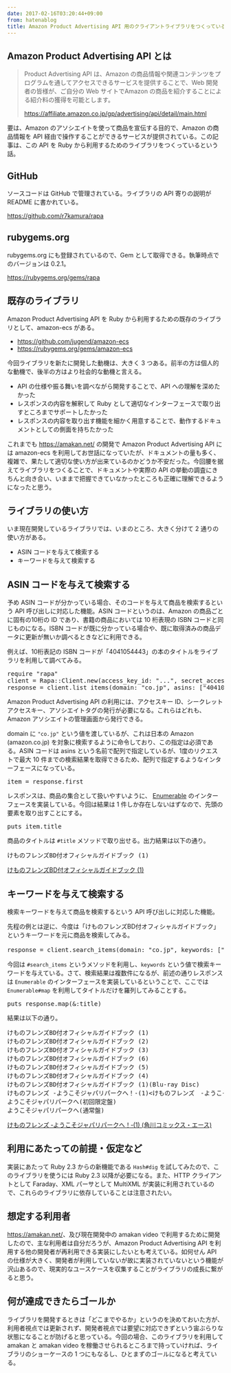 ```yaml
---
date: 2017-02-16T03:20:44+09:00
from: hatenablog
title: Amazon Product Advertising API 用のクライアントライブラリをつくっている
---
```


<h2>Amazon Product Advertising API とは</h2>

<blockquote>
<p>Product Advertising API は、Amazon の商品情報や関連コンテンツをプログラムを通してアクセスできるサービスを提供することで、Web 開発者の皆様が、ご自分の Web サイトでAmazon の商品を紹介することによる紹介料の獲得を可能とします。</p>

<p><a href="https://affiliate.amazon.co.jp/gp/advertising/api/detail/main.html">https://affiliate.amazon.co.jp/gp/advertising/api/detail/main.html</a></p>
</blockquote>

<p>要は、Amazon のアソシエイトを使って商品を宣伝する目的で、Amazon の商品情報を API 経由で操作することができるサービスが提供されている。この記事は、この API を Ruby から利用するためのライブラリをつくっているという話。</p>

<h2>GitHub</h2>

<p>ソースコードは GitHub で管理されている。ライブラリの API 寄りの説明が README に書かれている。</p>

<p><a href="https://github.com/r7kamura/rapa">https://github.com/r7kamura/rapa</a></p>

<h2>rubygems.org</h2>

<p>rubygems.org にも登録されているので、Gem として取得できる。執筆時点でのバージョンは 0.2.1。</p>

<p><a href="https://rubygems.org/gems/rapa">https://rubygems.org/gems/rapa</a></p>

<h2>既存のライブラリ</h2>

<p>Amazon Product Advertising API を Ruby から利用するための既存のライブラリとして、amazon-ecs がある。</p>

<ul>
<li><a href="https://github.com/jugend/amazon-ecs">https://github.com/jugend/amazon-ecs</a></li>
<li><a href="https://rubygems.org/gems/amazon-ecs">https://rubygems.org/gems/amazon-ecs</a></li>
</ul>


<p>今回ライブラリを新たに開発した動機は、大きく 3 つある。前半の方は個人的な動機で、後半の方はより社会的な動機と言える。</p>

<ul>
<li>API の仕様や振る舞いを調べながら開発することで、API への理解を深めたかった</li>
<li>レスポンスの内容を解釈して Ruby として適切なインターフェースで取り出すところまでサポートしたかった</li>
<li>レスポンスの内容を取り出す機能を細かく用意することで、動作するドキュメントとしての側面を持ちたかった</li>
</ul>


<p>これまでも <a href="https://amakan.net/">https://amakan.net/</a> の開発で Amazon Product Advertising API には amazon-ecs を利用してお世話になっていたが、ドキュメントの量も多く、複雑で、果たして適切な使い方が出来ているのかどうか不安だった。今回腰を据えてライブラリをつくることで、ドキュメントや実際の API の挙動の調査にきちんと向き合い、いままで把握できていなかったところも正確に理解できるようになったと思う。</p>

<h2>ライブラリの使い方</h2>

<p>いま現在開発しているライブラリでは、いまのところ、大きく分けて 2 通りの使い方がある。</p>

<ul>
<li>ASIN コードを与えて検索する</li>
<li>キーワードを与えて検索する</li>
</ul>


<h2>ASIN コードを与えて検索する</h2>

<p>予め ASIN コードが分かっている場合、そのコードを与えて商品を検索するという API 呼び出しに対応した機能。ASIN コードというのは、Amazon の商品ごとに固有の10桁の ID であり、書籍の商品においては 10 桁表現の ISBN コードと同じものになる。ISBN コードが既に分かっている場合や、既に取得済みの商品データに更新が無いか調べるときなどに利用できる。</p>

<p>例えば、10桁表記の ISBN コードが「4041054443」の本のタイトルをライブラリを利用して調べてみる。</p>

<pre class="code lang-ruby" data-lang="ruby" data-unlink><span class="synPreProc">require</span> <span class="synSpecial">"</span><span class="synConstant">rapa</span><span class="synSpecial">"</span>
client = <span class="synType">Rapa</span>::<span class="synType">Client</span>.new(<span class="synConstant">access_key_id</span>: <span class="synSpecial">"</span><span class="synConstant">...</span><span class="synSpecial">"</span>, <span class="synConstant">secret_access_key</span>: <span class="synSpecial">"</span><span class="synConstant">...</span><span class="synSpecial">"</span>, <span class="synConstant">associate_tag</span>: <span class="synSpecial">"</span><span class="synConstant">...</span><span class="synSpecial">"</span>)
response = client.list_items(<span class="synConstant">domain</span>: <span class="synSpecial">"</span><span class="synConstant">co.jp</span><span class="synSpecial">"</span>, <span class="synConstant">asins</span>: [<span class="synSpecial">"</span><span class="synConstant">4041054443</span><span class="synSpecial">"</span>])
</pre>


<p>Amazon Product Advertising API の利用には、アクセスキー ID、シークレットアクセスキー、アソシエイトタグの発行が必要になる。これらはどれも、Amazon アソシエイトの管理画面から発行できる。</p>

<p>domain に <code>"co.jp"</code> という値を渡しているが、これは日本の Amazon (amazon.co.jp) を対象に検索するように命令しており、この指定は必須である。ASIN コードは asins という名前で配列で指定しているが、1度のリクエストで最大 10 件までの検索結果を取得できるため、配列で指定するようなインターフェースになっている。</p>

<pre class="code lang-ruby" data-lang="ruby" data-unlink>item = response.first
</pre>


<p>レスポンスは、商品の集合として扱いやすいように、 <a href="https://docs.ruby-lang.org/ja/latest/class/Enumerable.html">Enumerable</a> のインターフェースを実装している。今回は結果は 1 件しか存在しないはずなので、先頭の要素を取り出すことにする。</p>

<pre class="code lang-ruby" data-lang="ruby" data-unlink>puts item.title
</pre>


<p>商品のタイトルは <code>#title</code> メソッドで取り出せる。出力結果は以下の通り。</p>

<pre class="code" data-lang="" data-unlink>けものフレンズBD付オフィシャルガイドブック (1)</pre>


<p></p><a href="http://www.amazon.co.jp/exec/obidos/ASIN/4041054443/r7kamura-22/">けものフレンズBD付オフィシャルガイドブック (1)</a>

<h2>キーワードを与えて検索する</h2>

<p>検索キーワードを与えて商品を検索するという API 呼び出しに対応した機能。</p>

<p>先程の例とは逆に、今度は「けものフレンズBD付オフィシャルガイドブック」というキーワードを元に商品を検索してみる。</p>

<pre class="code lang-ruby" data-lang="ruby" data-unlink>response = client.search_items(<span class="synConstant">domain</span>: <span class="synSpecial">"</span><span class="synConstant">co.jp</span><span class="synSpecial">"</span>, <span class="synConstant">keywords</span>: [<span class="synSpecial">"</span><span class="synConstant">けものフレンズBD付オフィシャルガイドブック</span><span class="synSpecial">"</span>])
</pre>


<p>今回は <code>#search_items</code> というメソッドを利用し、<code>keywords</code> という値で検索キーワードを与えている。さて、検索結果は複数件になるが、前述の通りレスポンスは <code>Enumerable</code> のインターフェースを実装しているということで、ここでは <code>Enumerable#map</code> を利用してタイトルだけを羅列してみることする。</p>

<pre class="code lang-ruby" data-lang="ruby" data-unlink>puts response.map(&amp;<span class="synConstant">:title</span>)
</pre>


<p>結果は以下の通り。</p>

<pre class="code" data-lang="" data-unlink>けものフレンズBD付オフィシャルガイドブック (1)
けものフレンズBD付オフィシャルガイドブック (2)
けものフレンズBD付オフィシャルガイドブック (3)
けものフレンズBD付オフィシャルガイドブック (6)
けものフレンズBD付オフィシャルガイドブック (5)
けものフレンズBD付オフィシャルガイドブック (4)
けものフレンズBD付オフィシャルガイドブック (1)(Blu-ray Disc)
けものフレンズ ‐ようこそジャパリパークへ！‐(1)&lt;けものフレンズ　‐ようこそジャパリパークへ！‐&gt; (角川コミックス・エース)
ようこそジャパリパークへ(初回限定盤)
ようこそジャパリパークへ(通常盤)</pre>


<p></p><a href="http://www.amazon.co.jp/exec/obidos/ASIN/B01NAGGOQI/r7kamura-22/">けものフレンズ ‐ようこそジャパリパークへ！‐(1) (角川コミックス・エース)</a>

<h2>利用にあたっての前提・仮定など</h2>

<p>実装にあたって Ruby 2.3 からの新機能である <code>Hash#dig</code> を試してみたので、このライブラリを使うには Ruby 2.3 以降が必要になる。また、HTTP クライアントとして Faraday、XML パーサとして MultiXML が実装に利用されているので、これらのライブラリに依存していることは注意されたい。</p>

<h2>想定する利用者</h2>

<p><a href="https://amakan.net/">https://amakan.net/</a>、及び現在開発中の amakan video で利用するために開発したので、主な利用者は自分だろうが、Amazon Product Advertising API を利用する他の開発者が再利用できる実装にしたいとも考えている。如何せん API の仕様が大きく、開発者が利用していないが故に実装されていないという機能が沢山あるので、現実的なユースケースを収集することがライブラリの成長に繋がると思う。</p>

<h2>何が達成できたらゴールか</h2>

<p>ライブラリを開発するときは「どこまでやるか」というのを決めておいた方が、利用者視点では更新されず、開発者視点では要望に対応できずという宙ぶらりな状態になることが防げると思っている。今回の場合、このライブラリを利用して amakan と amakan video を稼働させられるところまで持っていければ、ライブラリのショーケースの 1 つにもなるし、ひとまずのゴールになると考えている。</p>

